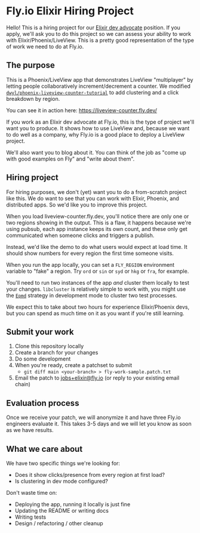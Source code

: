 # Fly.io Elixir Hiring Project

Hello! This is a hiring project for our [Elixir dev advocate](https://fly.io/blog/we-are-hiring-elixir-developer-advocates/) position. If you apply, we'll ask you to do this project so we can assess your ability to work with Elixir/Phoenix/LiveView. This is a pretty good representation of the type of work we need to do at Fly.io. 

## The purpose

This is a Phoenix/LiveView app that demonstrates LiveView "multiplayer" by letting people collaboratively increment/decrement a counter. We modified [`dwyl/phoenix-liveview-counter-tutorial`](https://github.com/dwyl/phoenix-liveview-counter-tutorial) to add clustering and a click breakdown by region.

You can see it in action here: https://liveview-counter.fly.dev/

If you work as an Elixir dev advocate at Fly.io, this is the type of project we'll want you to produce. It shows how to use LiveView and, because we want to do well as a company, why Fly.io is a good place to deploy a LiveView project.

We'll also want you to blog about it. You can think of the job as "come up with good examples on Fly" and "write about them".

## Hiring project

For hiring purposes, we don't (yet) want you to do a from-scratch project like this. We do want to see that you can work with Elixir, Phoenix, and distributed apps. So we'd like you to improve this project.

When you load liveview-counter.fly.dev, you'll notice there are only one or two regions showing in the output. This is a flaw, it happens because we're using pubsub, each app instance keeps its own count, and these only get communicated when someone clicks and triggers a publish.

Instead, we'd like the demo to do what users would expect at load time. It should show numbers for every region the first time someone visits.

When you run the app locally, you can set a `FLY_REGION` environment variable to "fake" a region. Try `ord` or `sin` or `syd` or `hkg` or `fra`, for example.

You'll need to run two instances of the app _and_ cluster them locally to test your changes. `libcluster` is relatively simple to work with, you might use the [`Epmd`](https://hexdocs.pm/libcluster/Cluster.Strategy.Epmd.html#content) strategy in development mode to cluster two test processes.

We expect this to take about two hours for experience Elixir/Phoenix devs, but you can spend as much time on it as you want if you're still learning.

## Submit your work

1. Clone this repository locally
2. Create a branch for your changes
3. Do some development
4. When you're ready, create a patchset to submit
   * `git diff main <your-branch> > fly-work-sample.patch.txt`
5. Email the patch to jobs+elixir@fly.io (or reply to your existing email chain)

## Evaluation process

Once we receive your patch, we will anonymize it and have three Fly.io engineers evaluate it. This takes 3-5 days and we will let you know as soon as we have results.

## What we care about

We have two specific things we're looking for: 

* Does it show clicks/presence from every region at first load?
* Is clustering in dev mode configured?

Don't waste time on:

* Deploying the app, running it locally is just fine
* Updating the README or writing docs
* Writing tests
* Design / refactoring / other cleanup